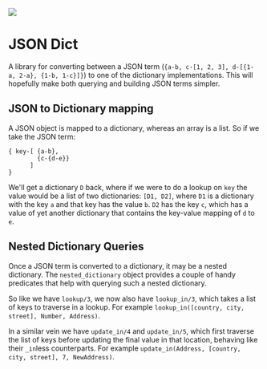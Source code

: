 
![](https://github.com/PaulBrownMagic/json_dict/Workflow/badge.svg)

# JSON Dict

A library for converting between a JSON term (`{a-b, c-[1, 2, 3], d-[{1-a, 2-a}, {1-b, 1-c}]}`)
to one of the dictionary implementations. This will hopefully make both
querying and building JSON terms simpler.

## JSON to Dictionary mapping

A JSON object is mapped to a dictionary, whereas an array is a list.  So if we
take the JSON term:
```
{ key-[ {a-b},
        {c-{d-e}}
      ]
}
```
We'll get a dictionary `D` back, where if we were to do a lookup on `key` the
value would be a list of two dictionaries: `[D1, D2]`, where `D1` is a
dictionary with the key `a` and that key has the value `b`. `D2` has the key
`c`, which has a value of yet another dictionary that contains the key-value
mapping of `d` to `e`.

## Nested Dictionary Queries

Once a JSON term is converted to a dictionary, it may be a nested dictionary.
The `nested_dictionary` object provides a couple of handy predicates that help
with querying such a nested dictionary.

So like we have `lookup/3`, we now also have `lookup_in/3`, which takes a list
of keys to traverse in a lookup. For example `lookup_in([country, city, street], Number, Address)`.

In a similar vein we have `update_in/4` and `update_in/5`, which first traverse
the list of keys before updating the final value in that location, behaving
like their `_in`less counterparts. For example `update_in(Address, [country, city, street], 7, NewAddress)`.

